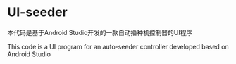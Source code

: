 # UI-seeder

本代码是基于Android Studio开发的一款自动播种机控制器的UI程序

This code is a UI program for an auto-seeder controller developed based on Android Studio
